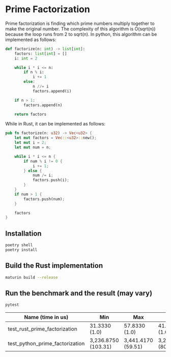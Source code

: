 # Prime Factorization

Prime factorization is finding which prime numbers multiply together to make the original number. The complexity of this algorithm is O(sqrt(n)) because the loop runs from 2 to sqrt(n). In python, this algorithm can be implemented as follows:

```python
def factorize(n: int) -> list[int]:
    factors: list[int] = []
    i: int = 2

    while i * i <= n:
        if n % i:
            i += 1
        else:
            n //= i
            factors.append(i)

    if n > 1:
        factors.append(n)

    return factors
```

While in Rust, it can be implemented as follows:

```rust
pub fn factorize(n: u32) -> Vec<u32> {
    let mut factors = Vec::<u32>::new();
    let mut i = 2;
    let mut num = n;

    while i * i <= n {
        if num % i != 0 {
            i += 1;
        } else {
            num /= i;
            factors.push(i);
        }
    }
    if num > 1 {
        factors.push(num);
    }

    factors
}
```

## Installation
```bash
poetry shell
poetry install
```

## Build the Rust implementation
```bash
maturin build --release
```

## Run the benchmark and the result (may vary)
```bash
pytest
```

| Name (time in us)                     | Min                  | Max                  | Mean                | StdDev              | Median              | IQR                 | Outliers           | OPS                 | Rounds | Iterations |
|--------------------------------------|----------------------|----------------------|----------------------|----------------------|----------------------|----------------------|----------------------|----------------------|--------|------------|
| test_rust_prime_factorization        | 31.3330 (1.0)        | 57.8330 (1.0)        | 41.0490 (1.0)        | 0.8157 (1.0)        | 40.9160 (1.0)        | 0.1240 (1.0)        | 1455;1591          | 24,361.1358 (1.0)        | 22728  | 1          |
| test_python_prime_factorization      | 3,236.8750 (103.31) | 3,441.4170 (59.51)  | 3,286.2059 (80.06)  | 33.2815 (40.80)  | 3,292.7080 (80.47)  | 57.5830 (464.38)  | 125;1              | 304.3023 (0.01)         | 308    | 1          |
